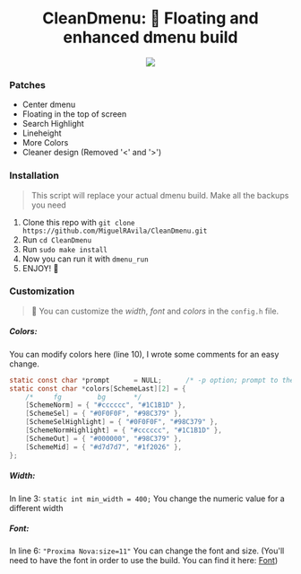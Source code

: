 <div align="center">
<h1>CleanDmenu: 🚀 Floating and enhanced dmenu build</h1>
</div>

<p align="center">
  <img src="https://github.com/MiguelRAvila/ZenDmenu/blob/master/rsc/ss.png">
</p>

### Patches

- Center dmenu
- Floating in the top of screen
- Search Highlight
- Lineheight
- More Colors
- Cleaner design (Removed '<' and '>')

### Installation

> This script will replace your actual dmenu build. Make all the backups you need

1. Clone this repo with `git clone https://github.com/MiguelRAvila/CleanDmenu.git`
2. Run `cd CleanDmenu`
3. Run `sudo make install`
4. Now you can run it with `dmenu_run` 
5. ENJOY! 🚀

### Customization

> 🌟 You can customize the *width*, *font* and *colors* in the `config.h` file.

##### Colors:

You can modify colors here (line 10), I wrote some comments for an easy change.

```h
static const char *prompt      = NULL;      /* -p option; prompt to the left of input field */
static const char *colors[SchemeLast][2] = {
	/*     fg         bg       */
	[SchemeNorm] = { "#cccccc", "#1C1B1D" },
	[SchemeSel] = { "#0F0F0F", "#98C379" }, 
	[SchemeSelHighlight] = { "#0F0F0F", "#98C379" },
	[SchemeNormHighlight] = { "#cccccc", "#1C1B1D" },
	[SchemeOut] = { "#000000", "#98C379" },
	[SchemeMid] = { "#d7d7d7", "#1f2026" },
};

```

##### Width:

In line 3: `static int min_width = 400;` You change the numeric value for a different width

##### Font:

In line 6: `"Proxima Nova:size=11"` You can change the font and size. (You'll need to have the font in order to use the build. You can find it here: [Font](https://github.com/MiguelRAvila/Dotfiles/blob/master/.fonts/FontsFree-Net-proxima_nova_reg-webfont.ttf)) 
